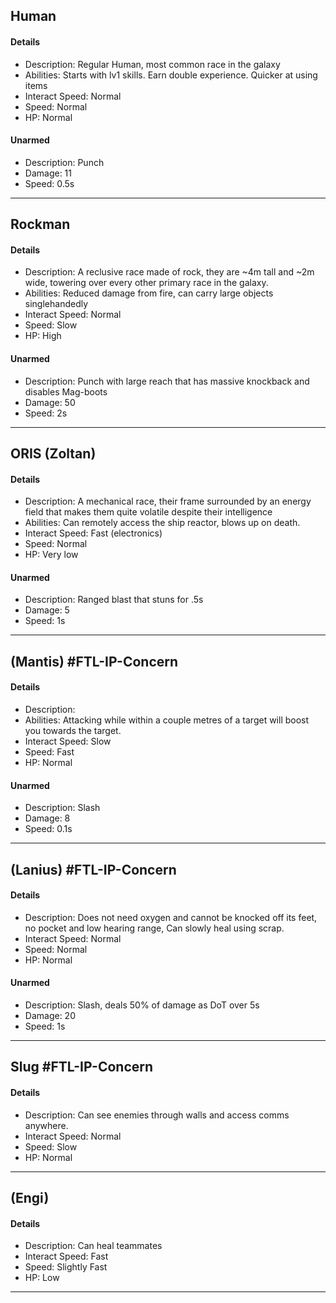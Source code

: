 ## Human
#### Details
- Description: Regular Human, most common race in the galaxy
- Abilities: Starts with lv1 skills. Earn double experience. Quicker at using items
- Interact Speed: Normal
- Speed: Normal
- HP: Normal
#### Unarmed
- Description: Punch
- Damage: 11
- Speed: 0.5s

-------------
## Rockman
#### Details
- Description: A reclusive race made of rock, they are ~4m tall and ~2m wide, towering over every other primary race in the galaxy.
- Abilities: Reduced damage from fire, can carry large objects singlehandedly
- Interact Speed: Normal
- Speed: Slow
- HP: High
#### Unarmed
- Description: Punch with large reach that has massive knockback and disables Mag-boots
- Damage: 50
- Speed: 2s

-------------
## ORIS (Zoltan)
#### Details
- Description: A mechanical race, their frame surrounded by an energy field that makes them quite volatile despite their intelligence
- Abilities: Can remotely access the ship reactor, blows up on death.
- Interact Speed: Fast (electronics)
- Speed: Normal
- HP: Very low
#### Unarmed
- Description: Ranged blast that stuns for .5s
- Damage: 5
- Speed: 1s

-------------
## (Mantis) #FTL-IP-Concern
#### Details
- Description: 
- Abilities: Attacking while within a couple metres of a target will boost you towards the target.
- Interact Speed: Slow
- Speed: Fast
- HP: Normal
#### Unarmed
- Description: Slash
- Damage: 8
- Speed: 0.1s

-------------
## (Lanius) #FTL-IP-Concern
#### Details
- Description: Does not need oxygen and cannot be knocked off its feet, no pocket and low hearing range, Can slowly heal using scrap.
- Interact Speed: Normal
- Speed: Normal
- HP: Normal
#### Unarmed
- Description: Slash, deals 50% of damage as DoT over 5s
- Damage: 20
- Speed: 1s

-------------
## Slug #FTL-IP-Concern
#### Details
- Description: Can see enemies through walls and access comms anywhere.
- Interact Speed: Normal
- Speed: Slow
- HP: Normal

-------------
## (Engi)
#### Details
- Description: Can heal teammates
- Interact Speed: Fast
- Speed: Slightly Fast
- HP: Low

-------------
